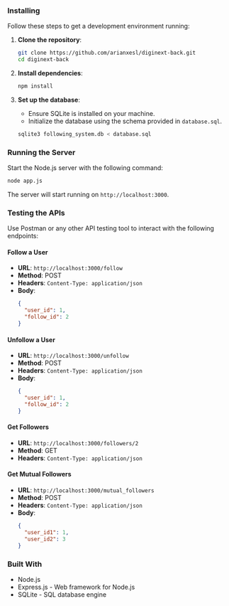 ### Installing

Follow these steps to get a development environment running:

1. **Clone the repository**:

   ```bash
   git clone https://github.com/arianxesl/diginext-back.git
   cd diginext-back
   ```

2. **Install dependencies**:

   ```bash
   npm install
   ```

3. **Set up the database**:

   - Ensure SQLite is installed on your machine.
   - Initialize the database using the schema provided in `database.sql`.

   ```bash
   sqlite3 following_system.db < database.sql
   ```

### Running the Server

Start the Node.js server with the following command:

```bash
node app.js
```

The server will start running on `http://localhost:3000`.

### Testing the APIs

Use Postman or any other API testing tool to interact with the following endpoints:

#### Follow a User

- **URL**: `http://localhost:3000/follow`
- **Method**: POST
- **Headers**: `Content-Type: application/json`
- **Body**:
  ```json
  {
    "user_id": 1,
    "follow_id": 2
  }
  ```

#### Unfollow a User

- **URL**: `http://localhost:3000/unfollow`
- **Method**: POST
- **Headers**: `Content-Type: application/json`
- **Body**:
  ```json
  {
    "user_id": 1,
    "follow_id": 2
  }
  ```

#### Get Followers

- **URL**: `http://localhost:3000/followers/2`
- **Method**: GET
- **Headers**: `Content-Type: application/json`

#### Get Mutual Followers

- **URL**: `http://localhost:3000/mutual_followers`
- **Method**: POST
- **Headers**: `Content-Type: application/json`
- **Body**:
  ```json
  {
    "user_id1": 1,
    "user_id2": 3
  }
  ```

### Built With

- Node.js
- Express.js - Web framework for Node.js
- SQLite - SQL database engine
